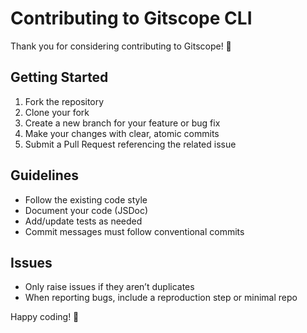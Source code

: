 # Contributing to Gitscope CLI

Thank you for considering contributing to Gitscope! 🎉

## Getting Started

1. Fork the repository
2. Clone your fork
3. Create a new branch for your feature or bug fix
4. Make your changes with clear, atomic commits
5. Submit a Pull Request referencing the related issue

## Guidelines

- Follow the existing code style
- Document your code (JSDoc)
- Add/update tests as needed
- Commit messages must follow conventional commits

## Issues

- Only raise issues if they aren’t duplicates
- When reporting bugs, include a reproduction step or minimal repo

Happy coding! 🚀
